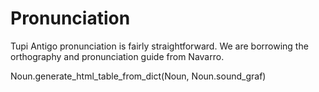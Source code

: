 # Pronunciation

Tupi Antigo pronunciation is fairly straightforward. We are borrowing the orthography and pronunciation guide from Navarro.

<py>Noun.generate_html_table_from_dict(Noun, Noun.sound_graf)</py>

<sound sound=y />
